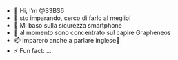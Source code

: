 - 👋 Hi, I’m @S3BS6
- 👀 sto imparando, cerco di farlo al meglio!  
- 🌱 Mi baso sulla sicurezza smartphone
- 💞️ al momento sono concentrato sul capire Grapheneos
- 📫 Imparerò anche a parlare inglese💞️
- ⚡ Fun fact: ...

<!---
S3BS6/S3BS6 is a ✨ special ✨ repository because its `README.md` (this file) appears on your GitHub profile.
You can click the Preview link to take a look at your changes.
--->
